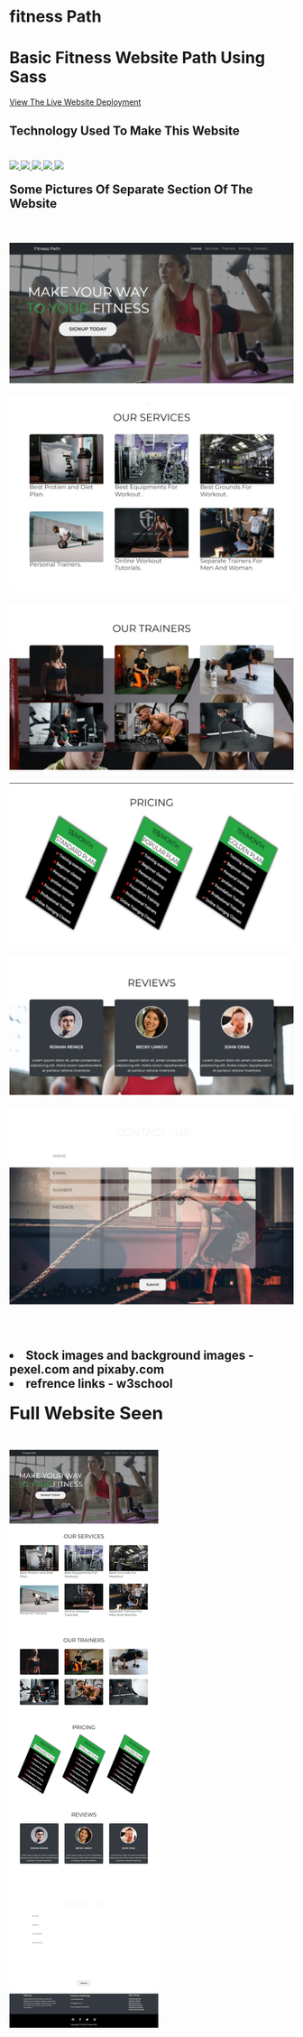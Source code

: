 # fitness Path
<h1>Basic Fitness Website Path Using Sass</h1>
<p><a href="https://abhishekrajput-web.github.io/fitness-path/">View The Live Website Deployment <a><p>

<h2 style="color:white">Technology Used To Make This Website</h2>

<div style="margin-top:40px">
 <a href="https://www.w3.org/html/" target="_blank"> <img src="https://img.icons8.com/color/94/000000/html-5.png"/> </a> 
    <a href="https://www.w3schools.com/css/default.asp" target="_blank"> <img src="https://img.icons8.com/color/94/000000/css3.png"/> </a> 
    <a href="https://www.w3schools.com/js/default.asp" target="_blank"> <img src="https://img.icons8.com/color/94/000000/javascript.png"/> </a> 
      <a href="https://www.w3schools.com/bootstrap5/default.asp" target="_blank"> <img src="https://img.icons8.com/color/94/000000/bootstrap.png"/> </a> 
        <a href="https://www.w3schools.com/sass/" target="_blank"> <img src="https://img.icons8.com/color/94/000000/sass.png"/> </a>
</div>

<h2 style="margin-top:20px">Some Pictures Of Separate Section Of The Website</h2>
<div>
<img style="margin-top:40px" src="website pics/website%20pics%20(8).jpeg">
<img style="margin-top:20px" src="website pics/website%20pics%20(6).jpeg">
<img style="margin-top:20px" src="website pics/website%20pics%20(5).jpeg">
<img style="margin-top:20px" src="website pics/website%20pics%20(4).jpeg">
<img style="margin-top:20px" src="website pics/website%20pics%20(3).jpeg">
<img style="margin-top:20px" src="website pics/website%20pics%20(2).jpeg">
<div>

<h2 style="color:white;margin-top:20px">Credit For Images And Links<h2>

<div>
<li>Stock images and background images - <b>pexel.com and pixaby.com<b></li>
<li>refrence links - <b>w3school<b></li>
<div>


<h2 style="margin-top:20px">Full Website Seen</h2>
<div>
<img style="margin-top:20px" src="website pics/website%20pics%20(9).jpeg">
</div>



